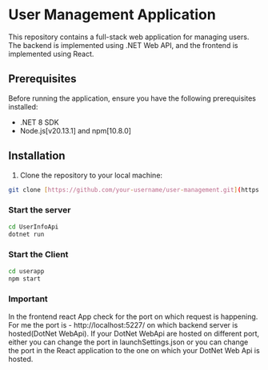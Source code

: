 # User Management Application

This repository contains a full-stack web application for managing users. The backend is implemented using .NET Web API, and the frontend is implemented using React.

## Prerequisites

Before running the application, ensure you have the following prerequisites installed:

- .NET 8 SDK
- Node.js[v20.13.1] and npm[10.8.0]

## Installation

1. Clone the repository to your local machine:

```bash
git clone [https://github.com/your-username/user-management.git](https://github.com/geekyharsh01/DotNet-with-ReactApi.git)
```

### Start the server
```bash
cd UserInfoApi
dotnet run
```
### Start the Client
```bash
cd userapp
npm start
```
### Important
In the frontend react App check for the port on which request is happening. For me the port is - http://localhost:5227/ on which backend server is hosted(DotNet WebApi).
If your DotNet WebApi are hosted on different port, either you can change the port in launchSettings.json or you can change the port in the React application to the one on which your DotNet Web Api is hosted.

